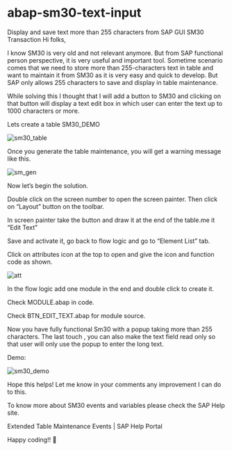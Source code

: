 # abap-sm30-text-input
Display and save text more than 255 characters from SAP GUI SM30 Transaction
Hi folks,

I know SM30 is very old and not relevant anymore. But from SAP functional person perspective, it is very useful and important tool. Sometime scenario comes that we need to store more than 255-characters text in table and want to maintain it from SM30 as it is very easy and quick to develop. But SAP only allows 255 characters to save and display in table maintenance.

While solving this I thought that I will add a button to SM30 and clicking on that button will display a text edit box in which user can enter the text up to 1000 characters or more.

Lets create a table SM30_DEMO

![sm30_table](https://github.com/arnabdatta/abap-sm30-text-input/assets/1858399/dd33d473-9d7e-4ac3-bee8-f71a0788c9e1)

Once you generate the table maintenance, you will get a warning message like this.

![sm_gen](https://github.com/arnabdatta/abap-sm30-text-input/assets/1858399/4f40696e-9221-431b-8763-bbb27fec4b23)

Now let’s begin the solution.

Double click on the screen number to open the screen painter. Then click on “Layout” button on the toolbar.

In screen painter take the button and draw it at the end of the table.me it “Edit Text”

Save and activate it, go back to flow logic and go to “Element List” tab.

Click on attributes icon at the top to open and give the icon and function code as shown.

![att](https://github.com/arnabdatta/abap-sm30-text-input/assets/1858399/293d5ee1-39b3-4296-90d4-eb87d16c63db) 

In the flow logic add one module in the end and double click to create it.

Check MODULE.abap in code.

Check BTN_EDIT_TEXT.abap for module source.

Now you have fully functional Sm30 with a popup taking more than 255 characters. The last touch , you can also make the text field read only so that user will only use the popup to enter the long text.

Demo:

![sm30_demo](https://github.com/arnabdatta/abap-sm30-text-input/assets/1858399/d24120a7-37ae-42af-9781-3e4e75f4d62d)
 

Hope this helps! Let me know in your comments any improvement I can do to this.

 
To know more about SM30 events and variables please check the SAP Help site.

Extended Table Maintenance Events | SAP Help Portal

Happy coding!! 🙂
